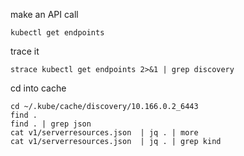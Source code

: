make an API call

`kubectl get endpoints`

trace it

`strace kubectl get endpoints 2>&1 | grep discovery`

cd into cache

```
cd ~/.kube/cache/discovery/10.166.0.2_6443
find .
find . | grep json
cat v1/serverresources.json  | jq . | more
cat v1/serverresources.json  | jq . | grep kind
```



